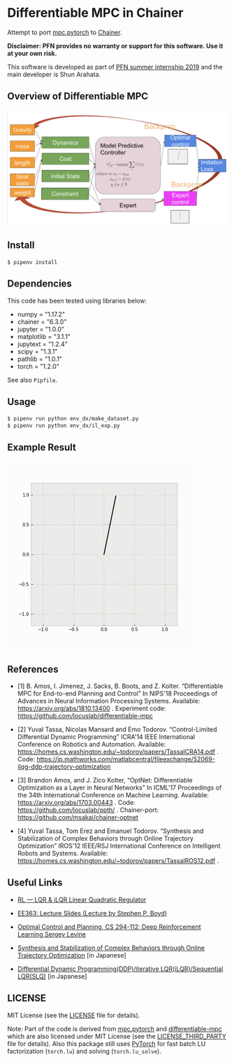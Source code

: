 # Differentiable MPC in Chainer

Attempt to port [mpc.pytorch](https://github.com/locuslab/mpc.pytorch) to [Chainer](https://chainer.org).

**Disclaimer: PFN provides no warranty or support for this software. Use it at your own risk.**

This software is developed as part of [PFN summer internship 2019](https://preferred.jp/en/news/internship2019/) and the main developer is Shun Arahata.

## Overview of Differentiable MPC
![overview](images/imitation_overview.png)

## Install
```
$ pipenv install
```

## Dependencies
This code has been tested using libraries below:
* numpy = "1.17.2"
* chainer = "6.3.0"
* jupyter = "1.0.0"
* matplotlib = "3.1.1"
* jupytext = "1.2.4"
* scipy = "1.3.1"
* pathlib = "1.0.1"
* torch = "1.2.0"

See also `Pipfile`.

## Usage
```
$ pipenv run python env_dx/make_dataset.py
$ pipenv run python env_dx/il_exp.py
```

## Example Result
![pendulum](images/pendulum_learned_action.gif)

## References

* [1] B. Amos, I. Jimenez, J. Sacks, B. Boots, and Z. Kolter. “Differentiable MPC for End-to-end Planning and Control”
In NIPS'18 Proceedings of Advances in Neural Information Processing Systems. 
Available: https://arxiv.org/abs/1810.13400 . Experiment code: https://github.com/locuslab/differentiable-mpc

* [2] Yuval Tassa, Nicolas Mansard and Emo Todorov. “Control-Limited Differential Dynamic Programming” ICRA'14 IEEE International Conference on Robotics and Automation. Available: https://homes.cs.washington.edu/~todorov/papers/TassaICRA14.pdf . Code: https://jp.mathworks.com/matlabcentral/fileexchange/52069-ilqg-ddp-trajectory-optimization

* [3] Brandon Amos, and J. Zico Kolter, “OptNet: Differentiable Optimization as a Layer in Neural Networks” In ICML'17 Proceedings of the 34th International Conference on Machine Learning. Available: https://arxiv.org/abs/1703.00443 . Code: https://github.com/locuslab/qpth/ . Chainer-port: https://github.com/msakai/chainer-optnet

* [4] Yuval Tassa, Tom Erez and Emanuel Todorov. “Synthesis and Stabilization of Complex Behaviors through
Online Trajectory Optimization” IROS'12 IEEE/RSJ International Conference on Intelligent Robots and Systems. Available: https://homes.cs.washington.edu/~todorov/papers/TassaIROS12.pdf .

## Useful Links
* [RL — LQR & iLQR Linear Quadratic Regulator](https://medium.com/@jonathan_hui/rl-lqr-ilqr-linear-quadratic-regulator-a5de5104c750)

* [EE363: Lecture Slides (Lecture by Stephen P. Boyd)](https://stanford.edu/class/ee363/lectures.html)

* [Optimal Control and
Planning, CS 294-112: Deep Reinforcement Learning
Sergey Levine](http://rail.eecs.berkeley.edu/deeprlcourse-fa17/f17docs/lecture_8_model_based_planning.pdf)

* [Synthesis and Stabilization of Complex Behaviors through Online Trajectory Optimization](https://speakerdeck.com/yuishihara/synthesis-and-stabilization-of-complex-behaviors-through-online-trajectory-optimization) [in Japanese]

* [Differential Dynamic Programming(DDP)/iterative LQR(iLQR)/Sequential LQR(SLQ)](http://blog.syundo.org/post/20180917-ddp-ilqr-slq/) [in Japanese]

## LICENSE

MIT License (see the [LICENSE](LICENSE) file for details).

Note: Part of the code is derived from [mpc.pytorch](https://github.com/locuslab/mpc.pytorch) and [differentiable-mpc](https://github.com/locuslab/differentiable-mpc/) which are also licensed under MIT License (see the [LICENSE_THIRD_PARTY](LICENSE_THIRD_PARTY) file for details).
Also this package still uses [PyTorch](https://pytorch.org/) for fast batch LU factorization (`torch.lu`) and solving (`torch.lu_solve`).

